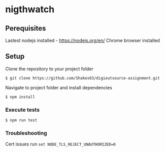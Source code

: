 # nigthwatch

## Perequisites

Lastest nodejs installed - https://nodejs.org/en/
Chrome browser installed

## Setup

Clone the repository to your project folder
```
$ git clone https://github.com/Shakes03/digioutsource-assignment.git
```

Navigate to project folder and install dependencies

```
$ npm install
```

### Execute tests

```
$ npm run test
```
### Troubleshooting
Cert issues run 
`set NODE_TLS_REJECT_UNAUTHORIZED=0`
